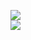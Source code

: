 [![](https://img.shields.io/badge/Made%20With-Github%20Spray-lightgrey.svg?style=for-the-badge&logo=github)](https://github.com/Annihil/github-spray#12301)  
[![](https://i.imgur.com/2DrTn0Z.gif)](https://github.com/Annihil/github-spray)